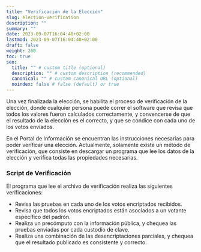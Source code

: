 ```yaml
---
title: "Verificación de la Elección"
slug: election-verification
description: ""
summary: ""
date: 2023-09-07T16:04:48+02:00
lastmod: 2023-09-07T16:04:48+02:00
draft: false
weight: 260
toc: true
seo:
  title: "" # custom title (optional)
  description: "" # custom description (recommended)
  canonical: "" # custom canonical URL (optional)
  noindex: false # false (default) or true
---
```


Una vez finalizada la elección, se habilita el proceso de verificación
de la elección, donde cualquier persona puede correr el software que
revisa que todos los valores fueron calculados correctamente, y convencerse
de que el resultado de la elección es el correcto, y que se condice con
cada uno de los votos enviados.

En el Portal de Información se encuentran las instrucciones necesarias
para poder verificar una elección. Actualmente, solamente existe un método
de verificación, que consiste en descargar un programa que lee los datos
de la elección y verifica todas las propiedades necesarias.

### Script de Verificación

El programa que lee el archivo de verificación realiza las siguientes verificaciones:
- Revisa las pruebas en cada uno de los votos encriptados recibidos.
- Revisa que todos los votos encriptados están asociados a un votante específico 
del padrón.
- Realiza un precómputo con la información pública, y chequea las pruebas 
enviadas por cada custodio de clave.
- Realiza una combinación de las desencriptaciones parciales, y chequea
que el resultado publicado es consistente y correcto.
